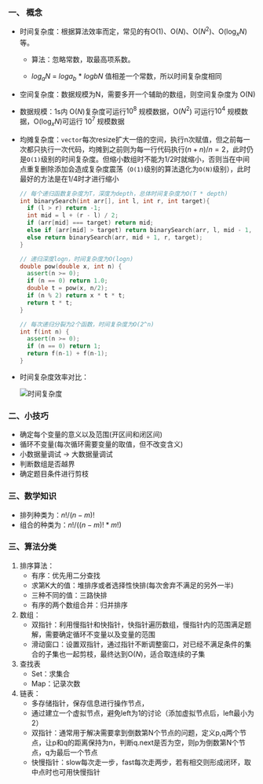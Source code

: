 ### 一、 概念

- 时间复杂度：根据算法效率而定，常见的有O(1)、O($N$)、O($N^2$)、O($\log_xN$)等。

  + 算法：忽略常数，取最高项系数。


  + $log_aN$ = $loga_b$ * $logbN$  值相差一个常数，所以时间复杂度相同

- 空间复杂度：数据规模为N，需要多开一个辅助的数组，则空间复杂度为 O(N)

- 数据规模：1s内 O($N$)复杂度可运行$10^8$ 规模数据，O($N^2$) 可运行$10^4$ 规模数据，O($\log_xN$)可运行 $10^7$ 规模数据

- 均摊复杂度：`vector`每次resize扩大一倍的空间，执行n次赋值，但之前每一次都只执行一次代码，均摊到之前则为每一行代码执行$(n+n)/n = 2$，此时仍是`O(1)`级别的时间复杂度。但缩小数组时不能为$1/2$时就缩小，否则当在中间点重复删除添加会造成复杂度震荡（`O(1)`级别的算法退化为`O(N)`级别），此时最好的方法是在$1/4$时才进行缩小

  ```c++
  // 每个递归函数复杂度为T，深度为depth，总体时间复杂度为O(T * depth)
  int binarySearch(int arr[], int l, int r, int target){
    if (l > r) return -1;
    int mid = l + (r - l) / 2;
    if (arr[mid] === target) return mid;
    else if (arr[mid] > target) return binarySearch(arr, l, mid - 1, target);
    else return binarySearch(arr, mid + 1, r, target);
  }

  // 递归深度logn，时间复杂度为O(logn)
  double pow(double x, int n) {
    assert(n >= 0);
    if (n == 0) return 1.0;
    double t = pow(x, n/2);
    if (n % 2) return x * t * t;
    return t * t;
  }

  // 每次递归分裂为2个函数，时间复杂度为O(2^n)
  int f(int n) {
    assert(n >= 0);
    if (n == 0) return 1;
    return f(n-1) + f(n-1);
  }
  ```

- 时间复杂度效率对比：

  ![时间复杂度](E:\前端学习\frontend_note\图\时间复杂度.jpg)


### 二、小技巧

+ 确定每个变量的意义以及范围(开区间和闭区间)
+ 循环不变量(每次循环需要变量的取值，但不改变含义)
+ 小数据量调试 -> 大数据量调试
+ 判断数组是否越界
+ 确定题目条件进行剪枝

### 三、数学知识

- 排列种类为：$n!/(n - m)!$
- 组合的种类为：$n!/((n - m)! * m!)$

### 三、算法分类

1. 排序算法：
   - 有序：优先用二分查找
   - 求第K大的值：堆排序或者选择性快排(每次舍弃不满足的另外一半)
   - 三种不同的值：三路快排
   - 有序的两个数组合并：归并排序
2. 数组：
   + 双指针：利用慢指针和快指针，快指针遍历数组，慢指针内的范围满足题解，需要确定循环不变量以及变量的范围
   + 滑动窗口：设置双指针，通过指针不断调整窗口，对已经不满足条件的集合的子集也一起剪枝，最终达到O($N$)，适合取连续的子集
3. 查找表
   + Set：求集合
   + Map：记录次数
4. 链表：
   + 多存储指针，保存信息进行操作节点，
   + 通过建立一个虚拟节点，避免left为1的讨论（添加虚拟节点后，left最小为2）
   + 双指针：通常用于解决需要拿到倒数第N个节点的问题，定义p,q两个节点，让p和q的距离保持为n，判断q.next是否为空，则p为倒数第N个节点，q为最后一个节点
   + 快慢指针：slow每次走一步，fast每次走两步，若有相交则形成闭环，取中点时也可用快慢指针